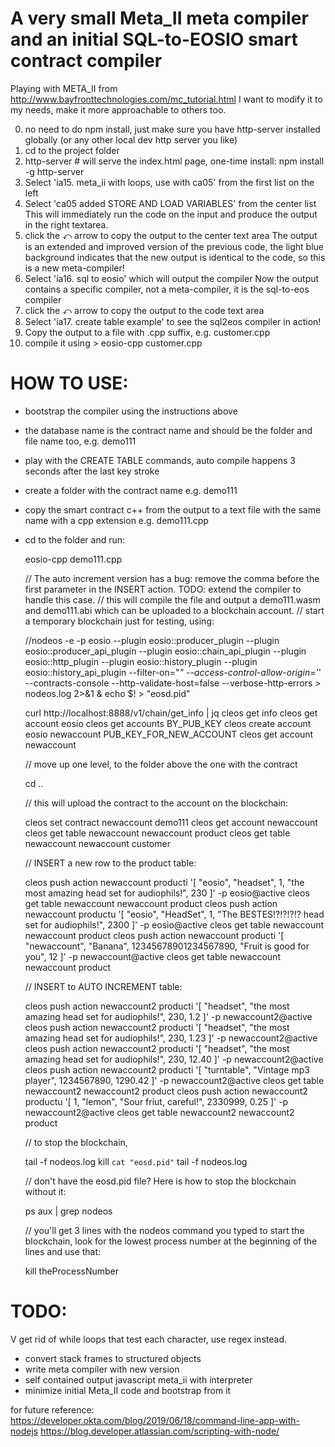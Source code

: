 # A very small Meta_II meta compiler and an initial SQL-to-EOSIO smart contract compiler

Playing with META_II from http://www.bayfronttechnologies.com/mc_tutorial.html
I want to modify it to my needs, make it more approachable to others too.

0. no need to do npm install, just make sure you have http-server installed globally (or any other local dev http server you like)
1. cd to the project folder
2. http-server # will serve the index.html page, one-time install: npm install -g http-server
3. Select 'ia15. meta_ii with loops, use with ca05' from the first list on the left
4. Select 'ca05 added STORE AND LOAD VARIABLES' from the center list
   This will immediately run the code on the input and produce the output in the right textarea.
5. click the ⤺ arrow to copy the output to the center text area
   The output is an extended and improved version of the previous code, the light blue background indicates that the new output is identical to the code, so this is a new meta-compiler! 
6. Select 'ia16. sql to eosio' which will output the compiler
   Now the output contains a specific compiler, not a meta-compiler, it is the sql-to-eos compiler
7. click the ⤺ arrow to copy the output to the code text area
8. Select 'ia17. create table example' to see the sql2eos compiler in action!
9. Copy the output to a file with .cpp suffix, e.g. customer.cpp
10. compile it using > eosio-cpp customer.cpp

# HOW TO USE:

 * bootstrap the compiler using the instructions above
 * the database name is the contract name and should be the folder and file name too, e.g. demo111
 * play with the CREATE TABLE commands, auto compile happens 3 seconds after the last key stroke
 * create a folder with the contract name e.g. demo111
 * copy the smart contract c++ from the output to a text file with the same name with a cpp extension e.g. demo111.cpp
 * cd to the folder and run:

    eosio-cpp demo111.cpp

    // The auto increment version has a bug: remove the comma before the first parameter in the INSERT action. TODO: extend the compiler to handle this case.
    // this will compile the file and output a demo111.wasm and demo111.abi which can be uploaded to a blockchain account.
    // start a temporary blockchain just for testing, using:

    //nodeos -e -p eosio --plugin eosio::producer_plugin --plugin eosio::producer_api_plugin --plugin eosio::chain_api_plugin --plugin eosio::http_plugin --plugin eosio::history_plugin --plugin eosio::history_api_plugin --filter-on="*" --access-control-allow-origin='*' --contracts-console --http-validate-host=false --verbose-http-errors > nodeos.log 2>&1 & echo $! > "eosd.pid"

    curl http://localhost:8888/v1/chain/get_info | jq
    cleos get info
    cleos get account eosio
    cleos get accounts BY_PUB_KEY
    cleos create account eosio newaccount PUB_KEY_FOR_NEW_ACCOUNT
    cleos get account newaccount
    
    // move up one level, to the folder above the one with the contract

    cd ..

    // this will upload the contract to the account on the blockchain:

    cleos set contract newaccount demo111
    cleos get account newaccount
    cleos get table newaccount newaccount product
    cleos get table newaccount newaccount customer

    // INSERT a new row to the product table:

    cleos push action newaccount producti '[ "eosio", "headset", 1, "the most amazing head set for audiophils!", 230 ]' -p eosio@active
    cleos get table newaccount newaccount product
    cleos push action newaccount productu '[ "eosio", "HeadSet", 1, "The BESTES!?!?!?!? head set for audiophils!", 2300 ]' -p eosio@active
    cleos get table newaccount newaccount product
    cleos push action newaccount producti '[ "newaccount", "Banana", 12345678901234567890, "Fruit is good for you", 12 ]' -p newaccount@active
    cleos get table newaccount newaccount product

    // INSERT to AUTO INCREMENT table:

    cleos push action newaccount2 producti '[ "headset", "the most amazing head set for audiophils!", 230,  1.2  ]' -p newaccount2@active
    cleos push action newaccount2 producti '[ "headset", "the most amazing head set for audiophils!", 230,  1.23 ]' -p newaccount2@active
    cleos push action newaccount2 producti '[ "headset", "the most amazing head set for audiophils!", 230, 12.40 ]' -p newaccount2@active
    cleos push action newaccount2 producti '[ "turntable", "Vintage mp3 player", 1234567890, 1290.42 ]' -p newaccount2@active
    cleos get table newaccount2 newaccount2 product
    cleos push action newaccount2 productu '[ 1, "lemon", "Sour friut, careful!", 2330999,  0.25 ]' -p newaccount2@active
    cleos get table newaccount2 newaccount2 product

    // to stop the blockchain,

    tail -f nodeos.log
    kill `cat "eosd.pid"`
    tail -f nodeos.log

    // don't have the eosd.pid file? Here is how to stop the blockchain without it:

    ps aux | grep nodeos

    // you'll get 3 lines with the nodeos command you typed to start the blockchain, look for the lowest process number at the beginning of the lines and use that:

   kill theProcessNumber

# TODO:

 V get rid of while loops that test each character, use regex instead.
 * convert stack frames to structured objects
 * write meta compiler with new version
 * self contained output javascript meta_ii with interpreter
 * minimize initial Meta_II code and bootstrap from it

for future reference:
	https://developer.okta.com/blog/2019/06/18/command-line-app-with-nodejs
	https://blog.developer.atlassian.com/scripting-with-node/
